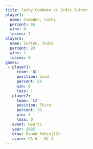 ```yaml
---
title: Cathy Combden vs Jodie Sutton
player1:              
  name: Combden, Cathy
  percent: 65         
  wins: 0             
  losses: 1           
player2:              
  name: Sutton, Jodie 
  percent: 93         
  wins: 1             
  losses: 0           
games:
 - player1:        
     team: 'NL'    
     position: Lead
     percent: 65   
     win: 0        
     loss: 1       
   player2:         
     team: 'CA'     
     position: Third
     percent: 93    
     win: 1         
     loss: 0        
   event: Hearts        
   year: 1992           
   draw: Round Robin(13)
   score: CA 6 - NL 4   
---
```

